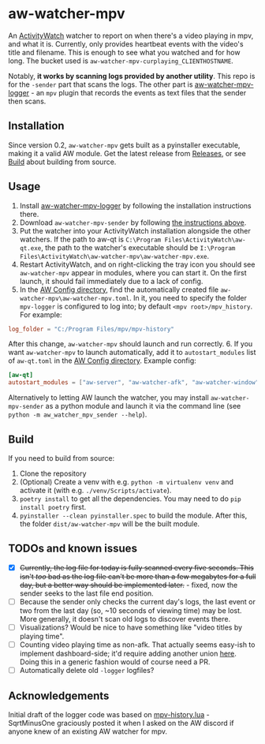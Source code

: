 # aw-watcher-mpv
An [ActivityWatch](https://github.com/ActivityWatch/activitywatch) watcher to report on when there's a video playing in mpv, and what it is.
Currently, only provides heartbeat events with the video's title and filename. This is enough to see what you watched and for how long.
The bucket used is `aw-watcher-mpv-curplaying_CLIENTHOSTNAME`.

Notably, **it works by scanning logs provided by another utility**. This repo is for the `-sender` part that scans the logs. The other part is [aw-watcher-mpv-logger](https://github.com/RundownRhino/aw-watcher-mpv-logger) - an `mpv` plugin that records the events as text files that the sender then scans.

## Installation
Since version 0.2, `aw-watcher-mpv` gets built as a pyinstaller executable, making it a valid AW module. Get the latest release from [Releases](https://github.com/RundownRhino/aw-watcher-mpv-sender/releases/latest), or see [Build](#build) about building from source.

## Usage
1. Install [aw-watcher-mpv-logger](https://github.com/RundownRhino/aw-watcher-mpv-logger) by following the installation instructions there.
2. Download `aw-watcher-mpv-sender` by following [the instructions above](#installation).
3. Put the watcher into your ActivityWatch installation alongside the other watchers. If the path to aw-qt is `C:\Program Files\ActivityWatch\aw-qt.exe`, the path to the watcher's executable should be `I:\Program Files\ActivityWatch\aw-watcher-mpv\aw-watcher-mpv.exe`.
4. Restart ActivityWatch, and on right-clicking the tray icon you should see `aw-watcher-mpv` appear in modules, where you can start it. On the first launch, it should fail immediately due to a lack of config.
5. In the [AW Config directory](https://docs.activitywatch.net/en/latest/directories.html#config), find the automatically created file `aw-watcher-mpv\aw-watcher-mpv.toml`. In it, you need to specify the folder `mpv-logger` is configured to log into; by default `<mpv root>/mpv_history`. For example:
```toml
log_folder = "C:/Program Files/mpv/mpv-history"
```
After this change, `aw-watcher-mpv` should launch and run correctly.
6. If you want `aw-watcher-mpv` to launch automatically, add it to `autostart_modules` list of `aw-qt.toml` in the [AW Config directory](https://docs.activitywatch.net/en/latest/directories.html#config). Example config:
```toml
[aw-qt]
autostart_modules = ["aw-server", "aw-watcher-afk", "aw-watcher-window", "aw-watcher-mpv"]
```

Alternatively to letting AW launch the watcher, you may install `aw-watcher-mpv-sender` as a python module and launch it via the command line (see `python -m aw_watcher_mpv_sender --help`).

## Build
If you need to build from source:
1. Clone the repository
2. (Optional) Create a venv with e.g. `python -m virtualenv venv` and activate it (with e.g. `./venv/Scripts/activate`).
3. `poetry install` to get all the dependencies. You may need to do `pip install poetry` first.
4. `pyinstaller --clean pyinstaller.spec` to build the module.
After this, the folder `dist/aw-watcher-mpv` will be the built module.

## TODOs and known issues
- [X] ~~Currently, the log file for today is fully scanned every five seconds. This isn't *too* bad as the log file can't be more than a few megabytes for a full day, but a better way should be implemented later.~~ - fixed, now the sender seeks to the last file end position.
- [ ] Because the sender only checks the current day's logs, the last event or two from the last day (so, ~10 seconds of viewing time) may be lost. More generally, it doesn't scan old logs to discover events there.
- [ ] Visualizations? Would be nice to have something like "video titles by playing time".
- [ ] Counting video playing time as non-afk. That actually seems easy-ish to implement dashboard-side; it'd require adding another union [here](https://github.com/ActivityWatch/aw-webui/blob/74778e06d2ad702ff3e60582f28b3fda043f0488/src/queries.ts#L124-L130). Doing this in a generic fashion would of course need a PR.
- [ ] Automatically delete old `-logger` logfiles?

## Acknowledgements
Initial draft of the logger code was based on [mpv-history.lua](https://github.com/SqrtMinusOne/dotfiles/blob/d093e755fd97a88157d10f4df7353a1729071ee5/.config/mpv/scripts/mpv-history.lua) - SqrtMinusOne graciously posted it when I asked on the AW discord if anyone knew of an existing AW watcher for mpv.